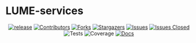 # LUME-services

<div id="top"></div>

<!-- SHIELDS -->
[<div align="center"> ![release][release]][release-url]
[![Contributors][contributors-shield]][contributors-url]
[![Forks][forks-shield]][forks-url]
[![Stargazers][stars-shield]][stars-url]
[![Issues][issues-shield]][issues-url]
[![Issues Closed][issues-closed-shield]][issues-closed-url]
![Tests][tests-workflow]
![Coverage][coverage]
[![Docs][docs-workflow]</div>][docs-workflow]
<br />

[contributors-shield]: https://img.shields.io/github/contributors/slaclab/lume-services.svg?style=for-the-badge
[contributors-url]: https://github.com/slaclab/lume-services/graphs/contributors
[forks-shield]: https://img.shields.io/github/forks/slaclab/lume-services.svg?style=for-the-badge
[forks-url]: https://github.com/slaclab/lume-services/network/members
[stars-shield]: https://img.shields.io/github/stars/slaclab/lume-services.svg?style=for-the-badge
[stars-url]: https://github.com/slaclab/lume-services/stargazers
[issues-shield]: https://img.shields.io/github/issues/slaclab/lume-services.svg?style=for-the-badge
[issues-url]: https://github.com/slaclab/lume-services/issues
[issues-closed-shield]: https://img.shields.io/github/issues-closed/slaclab/lume-services.svg?style=for-the-badge
[issues-closed-url]: https://github.com/slaclab/lume-services/issues?q=is%3Aissue+is%3Aclosed
[license-url]: https://github.com/slaclab/lume-services/blob/main/LICENSE
[tests-workflow]: https://img.shields.io/github/workflow/status/slaclab/lume-services/Tests?style=for-the-badge
[docs-workflow]: https://img.shields.io/github/workflow/status/:user/lume-services/Docs?style=for-the-badge
[release]: https://img.shields.io/github/v/release/slaclab/lume-services?style=for-the-badge
[release-url]: https://github.com/jacquelinegarrahan/lume-services/releases
[coverage]: https://img.shields.io/endpoint?url=https://gist.githubusercontent.com/jacquelinegarrahan/61dce43449fc0509f34520fd7efc41b1/raw/slaclab-lume-services-coverage.json&style=for-the-badge
